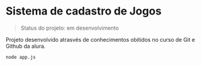 # Sistema de cadastro de Jogos

> Status do projeto: em desenvolvimento

Projeto desenvolvido atrasvés de conhecimentos obitidos no curso de Git e Github da alura.

```
node app.js
```
